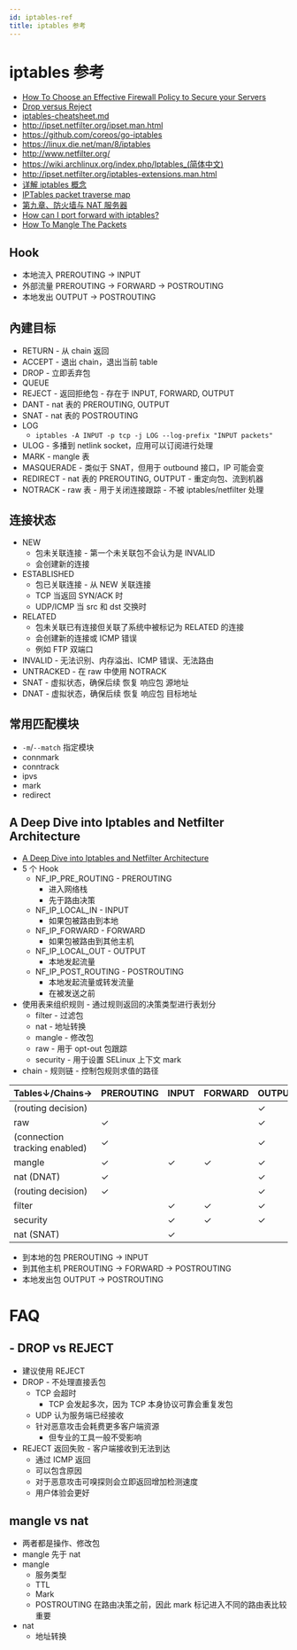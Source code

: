```yaml
---
id: iptables-ref
title: iptables 参考
---
```


# iptables 参考

- [How To Choose an Effective Firewall Policy to Secure your Servers](https://www.digitalocean.com/community/tutorials/how-to-choose-an-effective-firewall-policy-to-secure-your-servers)
- [Drop versus Reject](http://www.chiark.greenend.org.uk/~peterb/network/drop-vs-reject)
- [iptables-cheatsheet.md](https://gist.github.com/mcastelino/c38e71eb0809d1427a6650d843c42ac2)
- http://ipset.netfilter.org/ipset.man.html
- https://github.com/coreos/go-iptables
- https://linux.die.net/man/8/iptables
- http://www.netfilter.org/
- https://wiki.archlinux.org/index.php/Iptables_(简体中文)
- http://ipset.netfilter.org/iptables-extensions.man.html
- [详解 iptables 概念](http://www.zsythink.net/archives/1199)
- [IPTables packet traverse map](http://www.adminsehow.com/2011/09/iptables-packet-traverse-map/)
- [第九章、防火墙与 NAT 服务器](http://cn.linux.vbird.org/linux_server/0250simple_firewall.php)
- [How can I port forward with iptables?](https://serverfault.com/questions/140622)
- [How To Mangle The Packets](https://netfilter.org/documentation/HOWTO/NAT-HOWTO-6.html)

## Hook

- 本地流入 PREROUTING -> INPUT
- 外部流量 PREROUTING -> FORWARD -> POSTROUTING
- 本地发出 OUTPUT -> POSTROUTING

## 內建目标

- RETURN - 从 chain 返回
- ACCEPT - 退出 chain，退出当前 table
- DROP - 立即丢弃包
- QUEUE
- REJECT - 返回拒绝包 - 存在于 INPUT, FORWARD, OUTPUT
- DANT - nat 表的 PREROUTING, OUTPUT
- SNAT - nat 表的 POSTROUTING
- LOG
  - `iptables -A INPUT -p tcp -j LOG --log-prefix "INPUT packets"`
- ULOG - 多播到 netlink socket，应用可以订阅进行处理
- MARK - mangle 表
- MASQUERADE - 类似于 SNAT，但用于 outbound 接口，IP 可能会变
- REDIRECT - nat 表的 PREROUTING, OUTPUT - 重定向包、流到机器
- NOTRACK - raw 表 - 用于关闭连接跟踪 - 不被 iptables/netfilter 处理

## 连接状态

- NEW
  - 包未关联连接 - 第一个未关联包不会认为是 INVALID
  - 会创建新的连接
- ESTABLISHED
  - 包已关联连接 - 从 NEW 关联连接
  - TCP 当返回 SYN/ACK 时
  - UDP/ICMP 当 src 和 dst 交换时
- RELATED
  - 包未关联已有连接但关联了系统中被标记为 RELATED 的连接
  - 会创建新的连接或 ICMP 错误
  - 例如 FTP 双端口
- INVALID - 无法识别、内存溢出、ICMP 错误、无法路由
- UNTRACKED - 在 raw 中使用 NOTRACK
- SNAT - 虚拟状态，确保后续 恢复 响应包 源地址
- DNAT - 虚拟状态，确保后续 恢复 响应包 目标地址

## 常用匹配模块

- `-m`/`--match` 指定模块
- connmark
- conntrack
- ipvs
- mark
- redirect

## A Deep Dive into Iptables and Netfilter Architecture

- [A Deep Dive into Iptables and Netfilter Architecture](https://www.digitalocean.com/community/tutorials/a-deep-dive-into-iptables-and-netfilter-architecture)
- 5 个 Hook
  - NF_IP_PRE_ROUTING - PREROUTING
    - 进入网络栈
    - 先于路由决策
  - NF_IP_LOCAL_IN - INPUT
    - 如果包被路由到本地
  - NF_IP_FORWARD - FORWARD
    - 如果包被路由到其他主机
  - NF_IP_LOCAL_OUT - OUTPUT
    - 本地发起流量
  - NF_IP_POST_ROUTING - POSTROUTING
    - 本地发起流量或转发流量
    - 在被发送之前
- 使用表来组织规则 - 通过规则返回的决策类型进行表划分
  - filter - 过滤包
  - nat - 地址转换
  - mangle - 修改包
  - raw - 用于 opt-out 包跟踪
  - security - 用于设置 SELinux 上下文 mark
- chain - 规则链 - 控制包规则求值的路径

| Tables↓/Chains→               | PREROUTING | INPUT | FORWARD | OUTPUT | POSTROUTING |
| ----------------------------- | ---------- | ----- | ------- | ------ | ----------- |
| (routing decision)            |            |       |         | ✓      |
| raw                           | ✓          |       |         | ✓      |
| (connection tracking enabled) | ✓          |       |         | ✓      |
| mangle                        | ✓          | ✓     | ✓       | ✓      | ✓           |
| nat (DNAT)                    | ✓          |       |         | ✓      |
| (routing decision)            | ✓          |       |         | ✓      |
| filter                        |            | ✓     | ✓       | ✓      |
| security                      |            | ✓     | ✓       | ✓      |
| nat (SNAT)                    |            | ✓     |         |        | ✓           |

- 到本地的包 PREROUTING -> INPUT
- 到其他主机 PREROUTING -> FORWARD -> POSTROUTING
- 本地发出包 OUTPUT -> POSTROUTING

# FAQ

## - DROP vs REJECT

- 建议使用 REJECT
- DROP - 不处理直接丢包
  - TCP 会超时
    - TCP 会发起多次，因为 TCP 本身协议可靠会重复发包
  - UDP 认为服务端已经接收
  - 针对恶意攻击会耗费更多客户端资源
    - 但专业的工具一般不受影响
- REJECT 返回失败 - 客户端接收到无法到达
  - 通过 ICMP 返回
  - 可以包含原因
  - 对于恶意攻击可嗅探则会立即返回增加检测速度
  - 用户体验会更好

## mangle vs nat

- 两者都是操作、修改包
- mangle 先于 nat
- mangle
  - 服务类型
  - TTL
  - Mark
  - POSTROUTING 在路由决策之前，因此 mark 标记进入不同的路由表比较重要
- nat
  - 地址转换
